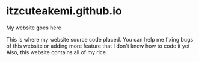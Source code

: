 # itzcuteakemi.github.io
My website goes here

This is where my website source code placed. You can help me fixing bugs of this website or adding more feature that I don't know how to code it yet
Also, this website contains all of my rice
